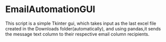 # EmailAutomationGUI

This script is a simple Tkinter gui, which takes input as the last excel file created in the Downloads folder(automatically),
and using pandas,it sends the message text column to their respective email column recipients.
